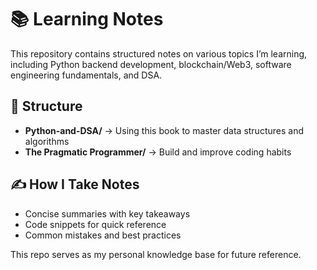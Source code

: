 # 📚 Learning Notes

This repository contains structured notes on various topics I’m learning, including Python backend development, blockchain/Web3, software engineering fundamentals, and DSA.

## 📂 Structure

- **Python-and-DSA/** → Using this book to master data structures and algorithms
- **The Pragmatic Programmer/** → Build and improve coding habits
<!-- - **Python-Backend/** → FastAPI, Flask, Django REST Framework
- **Blockchain-Web3/** → Solidity, Web3.js, Smart Contracts
- **Software-Engineering-Fundamentals/** → Design Patterns, System Design
- **DSA/** → Problem-Solving Patterns, Company-Specific Questions -->

## ✍️ How I Take Notes

- Concise summaries with key takeaways
- Code snippets for quick reference
- Common mistakes and best practices

This repo serves as my personal knowledge base for future reference.
